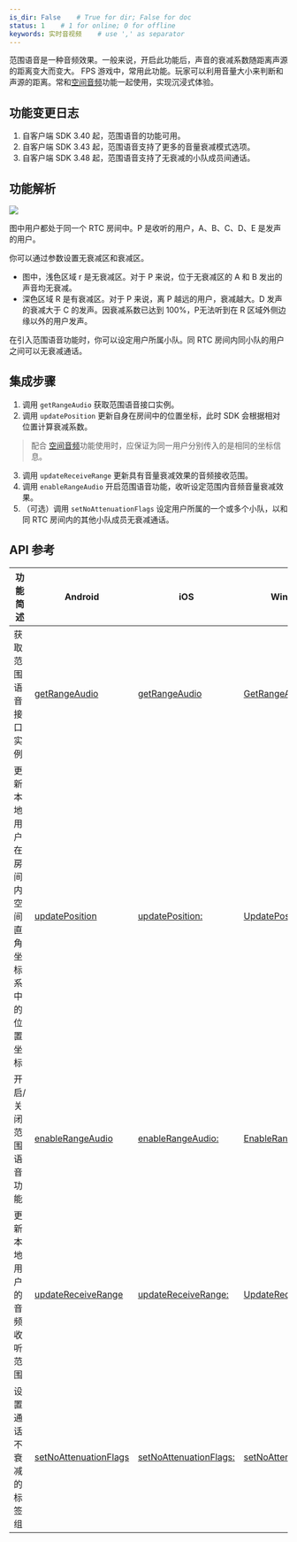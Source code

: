```yaml
---
is_dir: False    # True for dir; False for doc
status: 1    # 1 for online; 0 for offline
keywords: 实时音视频    # use ',' as separator
---
```


范围语音是一种音频效果。一般来说，开启此功能后，声音的衰减系数随距离声源的距离变大而变大。
FPS 游戏中，常用此功能。玩家可以利用音量大小来判断和声源的距离。常和[空间音频](93903)功能一起使用，实现沉浸式体验。

## 功能变更日志

1. 自客户端 SDK 3.40 起，范围语音的功能可用。
2. 自客户端 SDK 3.43 起，范围语音支持了更多的音量衰减模式选项。
3. 自客户端 SDK 3.48 起，范围语音支持了无衰减的小队成员间通话。

## 功能解析

![](https://lf6-volc-editor.volccdn.com/obj/volcfe/sop-public/upload_e607e32c9f70da1ee2e3165b11f216d3)

图中用户都处于同一个 RTC 房间中。P 是收听的用户，A、B、C、D、E 是发声的用户。

你可以通过参数设置无衰减区和衰减区。
- 图中，浅色区域 r 是无衰减区。对于 P 来说，位于无衰减区的 A 和 B 发出的声音均无衰减。
- 深色区域 R 是有衰减区。对于 P 来说，离 P 越远的用户，衰减越大。D 发声的衰减大于 C 的发声。因衰减系数已达到 100%，P无法听到在 R 区域外侧边缘以外的用户发声。

在引入范围语音功能时，你可以设定用户所属小队。同 RTC 房间内同小队的用户之间可以无衰减通话。

## 集成步骤

1. 调用 `getRangeAudio` 获取范围语音接口实例。
2. 调用 `updatePosition` 更新自身在房间中的位置坐标，此时 SDK 会根据相对位置计算衰减系数。
> 配合 [空间音频](93903)功能使用时，应保证为同一用户分别传入的是相同的坐标信息。
3. 调用 `updateReceiveRange` 更新具有音量衰减效果的音频接收范围。
4. 调用 `enableRangeAudio` 开启范围语音功能，收听设定范围内音频音量衰减效果。
5. （可选）调用 `setNoAttenuationFlags` 设定用户所属的一个或多个小队，以和同 RTC 房间内的其他小队成员无衰减通话。

## API 参考

|功能简述 | Android | iOS | Windows |
|---|---|---|---|
|获取范围语音接口实例 | [getRangeAudio](70080#IRTCRoom-getrangeaudio) | [getRangeAudio](70086#ByteRTCRoom-getrangeaudio) | [GetRangeAudio](70095.md#IRtcRoom-getrangeaudio) |
|更新本地用户在房间内空间直角坐标系中的位置坐标 | [updatePosition](70080#IRangeAudio-updateposition) | [updatePosition:](70086#ByteRTCRangeAudio-updateposition) | [UpdatePosition](70095.md#IRangeAudio-updateposition) |
|开启/关闭范围语音功能 | [enableRangeAudio](70080#IRangeAudio-enablerangeaudio) | [enableRangeAudio:](70086#ByteRTCRangeAudio-enablerangeaudio) | [EnableRangeAudio](70095.md#IRangeAudio-enablerangeaudio) |
|更新本地用户的音频收听范围 | [updateReceiveRange](70080#IRangeAudio-updatereceiverange) | [updateReceiveRange:](70086#ByteRTCRangeAudio-updatereceiverange) | [UpdateReceiveRange](70095.md#IRangeAudio-updatereceiverange) |
|设置通话不衰减的标签组 | [setNoAttenuationFlags](70080#IRangeAudio-setNoAttenuationFlags) | [setNoAttenuationFlags:](70086#ByteRTCRangeAudio-setNoAttenuationFlags:) | [setNoAttenuationFlags](70095.md#IRangeAudio-setNoAttenuationFlags) |
